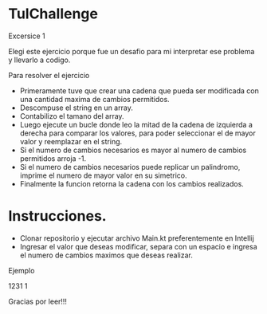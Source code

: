# TulChallenge
Excersice 1

Elegi este ejercicio porque fue un desafio para mi interpretar ese problema y llevarlo a codigo.

Para resolver el ejercicio

- Primeramente tuve que crear una cadena que pueda ser modificada con una cantidad maxima de cambios permitidos.
- Descompuse el string en un array.
- Contabilizo el tamano del array.
- Luego ejecute un bucle donde leo la mitad de la cadena de izquierda a derecha para comparar los valores, para poder seleccionar el de mayor valor y reemplazar en el string.
- Si el numero de cambios necesarios es mayor al numero de cambios permitidos arroja -1.
- Si el numero de cambios necesarios puede replicar un palindromo, imprime el numero de mayor valor en su simetrico.
- Finalmente la funcion retorna la cadena con los cambios realizados.


# Instrucciones.
- Clonar repositorio y ejecutar archivo Main.kt preferentemente en Intellij
- Ingresar el valor que deseas modificar, separa con un espacio e ingresa el numero de cambios maximos que deseas realizar.

Ejemplo

1231 1

Gracias por leer!!!